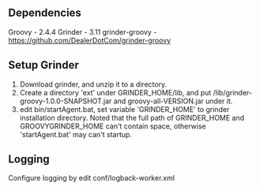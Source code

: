Dependencies
----------------------------------------------
Groovy - 2.4.4
Grinder - 3.11
grinder-groovy - https://github.com/DealerDotCom/grinder-groovy

Setup Grinder
----------------------------------------------
1. Download grinder, and unzip it to a directory.
2. Create a directory 'ext' under GRINDER_HOME/lib, and put /lib/grinder-groovy-1.0.0-SNAPSHOT.jar and groovy-all-VERSION.jar under it.
3. edit bin/startAgent.bat, set variable 'GRINDER_HOME' to grinder installation directory.
Noted that the full path of GRINDER_HOME and GROOVYGRINDER_HOME can't contain space, otherwise 'startAgent.bat' may can't startup.

Logging
----------------------------------------------
Configure logging by edit conf/logback-worker.xml